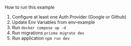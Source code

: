 How to run this example
1. Configure at least one Auth Provider (Google or Github)
2. Update Env Variables from env-example
3. Run `docker compose up -d`
4. Run migrations `prisma migrate dev `
5. Run application `npm run dev`